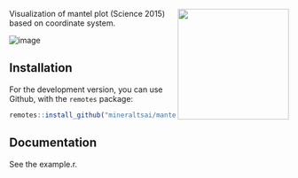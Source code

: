 <a href="https://https://github.com/mineraltsai/mantelVisual/edit/master/"><img src="https://github.com/mineraltsai/mantelVisual/edit/master/science2015.png" height="200" align="right" /></a>

Visualization of mantel plot (Science 2015) based on coordinate system.

![image](https://github.com/mineraltsai/mantelVisual/edit/master/science2015.png) 

## Installation

For the development version, you can use Github, with the `remotes`
package:

```r
remotes::install_github("mineraltsai/mantelVisual")
```

## Documentation

See the example.r.
